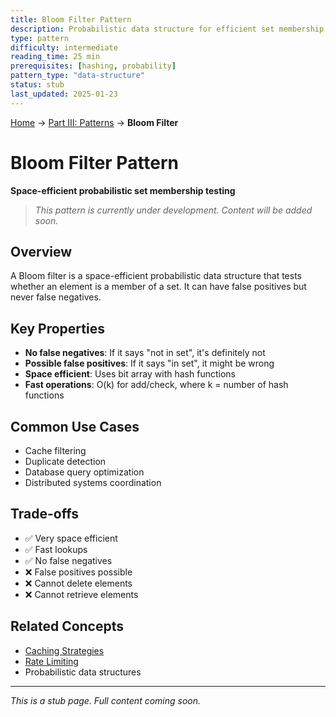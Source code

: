 ```yaml
---
title: Bloom Filter Pattern
description: Probabilistic data structure for efficient set membership testing
type: pattern
difficulty: intermediate
reading_time: 25 min
prerequisites: [hashing, probability]
pattern_type: "data-structure"
status: stub
last_updated: 2025-01-23
---
```


<!-- Navigation -->
[Home](../introduction/index.md) → [Part III: Patterns](index.md) → **Bloom Filter**

# Bloom Filter Pattern

**Space-efficient probabilistic set membership testing**

> *This pattern is currently under development. Content will be added soon.*

## Overview

A Bloom filter is a space-efficient probabilistic data structure that tests whether an element is a member of a set. It can have false positives but never false negatives.

## Key Properties

- **No false negatives**: If it says "not in set", it's definitely not
- **Possible false positives**: If it says "in set", it might be wrong
- **Space efficient**: Uses bit array with hash functions
- **Fast operations**: O(k) for add/check, where k = number of hash functions

## Common Use Cases

- Cache filtering
- Duplicate detection
- Database query optimization
- Distributed systems coordination

## Trade-offs

- ✅ Very space efficient
- ✅ Fast lookups
- ✅ No false negatives
- ❌ False positives possible
- ❌ Cannot delete elements
- ❌ Cannot retrieve elements

## Related Concepts

- [Caching Strategies](caching-strategies.md)
- [Rate Limiting](rate-limiting.md)
- Probabilistic data structures

---

*This is a stub page. Full content coming soon.*